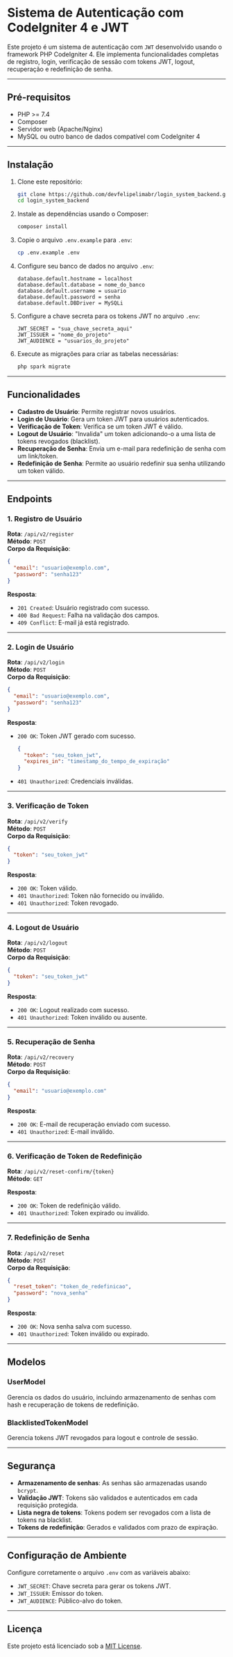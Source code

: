 # Sistema de Autenticação com CodeIgniter 4 e JWT

Este projeto é um sistema de autenticação com `JWT` desenvolvido usando o framework PHP CodeIgniter 4. Ele implementa funcionalidades completas de registro, login, verificação de sessão com tokens JWT, logout, recuperação e redefinição de senha.

---

## **Pré-requisitos**

- PHP >= 7.4
- Composer
- Servidor web (Apache/Nginx)
- MySQL ou outro banco de dados compatível com CodeIgniter 4

---

## **Instalação**

1. Clone este repositório:

   ```bash
   git clone https://github.com/devfelipelimabr/login_system_backend.git
   cd login_system_backend
   ```

2. Instale as dependências usando o Composer:

   ```bash
   composer install
   ```

3. Copie o arquivo `.env.example` para `.env`:

   ```bash
   cp .env.example .env
   ```

4. Configure seu banco de dados no arquivo `.env`:

   ```plaintext
   database.default.hostname = localhost
   database.default.database = nome_do_banco
   database.default.username = usuario
   database.default.password = senha
   database.default.DBDriver = MySQLi
   ```

5. Configure a chave secreta para os tokens JWT no arquivo `.env`:

   ```plaintext
   JWT_SECRET = "sua_chave_secreta_aqui"
   JWT_ISSUER = "nome_do_projeto"
   JWT_AUDIENCE = "usuarios_do_projeto"
   ```

6. Execute as migrações para criar as tabelas necessárias:

   ```bash
   php spark migrate
   ```

---

## **Funcionalidades**

- **Cadastro de Usuário**: Permite registrar novos usuários.
- **Login de Usuário**: Gera um token JWT para usuários autenticados.
- **Verificação de Token**: Verifica se um token JWT é válido.
- **Logout de Usuário**: "Invalida" um token adicionando-o a uma lista de tokens revogados (blacklist).
- **Recuperação de Senha**: Envia um e-mail para redefinição de senha com um link/token.
- **Redefinição de Senha**: Permite ao usuário redefinir sua senha utilizando um token válido.

---

## **Endpoints**

### **1. Registro de Usuário**

**Rota**: `/api/v2/register`  
**Método**: `POST`  
**Corpo da Requisição**:

```json
{
  "email": "usuario@exemplo.com",
  "password": "senha123"
}
```

**Resposta**:

- `201 Created`: Usuário registrado com sucesso.
- `400 Bad Request`: Falha na validação dos campos.
- `409 Conflict`: E-mail já está registrado.

---

### **2. Login de Usuário**

**Rota**: `/api/v2/login`  
**Método**: `POST`  
**Corpo da Requisição**:

```json
{
  "email": "usuario@exemplo.com",
  "password": "senha123"
}
```

**Resposta**:

- `200 OK`: Token JWT gerado com sucesso.

  ```json
  {
    "token": "seu_token_jwt",
    "expires_in": "timestamp_do_tempo_de_expiração"
  }
  ```

- `401 Unauthorized`: Credenciais inválidas.

---

### **3. Verificação de Token**

**Rota**: `/api/v2/verify`  
**Método**: `POST`  
**Corpo da Requisição**:

```json
{
  "token": "seu_token_jwt"
}
```

**Resposta**:

- `200 OK`: Token válido.
- `401 Unauthorized`: Token não fornecido ou inválido.
- `401 Unauthorized`: Token revogado.

---

### **4. Logout de Usuário**

**Rota**: `/api/v2/logout`  
**Método**: `POST`  
**Corpo da Requisição**:

```json
{
  "token": "seu_token_jwt"
}
```

**Resposta**:

- `200 OK`: Logout realizado com sucesso.
- `401 Unauthorized`: Token inválido ou ausente.

---

### **5. Recuperação de Senha**

**Rota**: `/api/v2/recovery`  
**Método**: `POST`  
**Corpo da Requisição**:

```json
{
  "email": "usuario@exemplo.com"
}
```

**Resposta**:

- `200 OK`: E-mail de recuperação enviado com sucesso.
- `401 Unauthorized`: E-mail inválido.

---

### **6. Verificação de Token de Redefinição**

**Rota**: `/api/v2/reset-confirm/{token}`  
**Método**: `GET`  

**Resposta**:

- `200 OK`: Token de redefinição válido.
- `401 Unauthorized`: Token expirado ou inválido.

---

### **7. Redefinição de Senha**

**Rota**: `/api/v2/reset`  
**Método**: `POST`  
**Corpo da Requisição**:

```json
{
  "reset_token": "token_de_redefinicao",
  "password": "nova_senha"
}
```

**Resposta**:

- `200 OK`: Nova senha salva com sucesso.
- `401 Unauthorized`: Token inválido ou expirado.

---

## **Modelos**

### **UserModel**

Gerencia os dados do usuário, incluindo armazenamento de senhas com hash e recuperação de tokens de redefinição.

### **BlacklistedTokenModel**

Gerencia tokens JWT revogados para logout e controle de sessão.

---

## **Segurança**

- **Armazenamento de senhas**: As senhas são armazenadas usando `bcrypt`.
- **Validação JWT**: Tokens são validados e autenticados em cada requisição protegida.
- **Lista negra de tokens**: Tokens podem ser revogados com a lista de tokens na blacklist.
- **Tokens de redefinição**: Gerados e validados com prazo de expiração.

---

## **Configuração de Ambiente**

Configure corretamente o arquivo `.env` com as variáveis abaixo:

- `JWT_SECRET`: Chave secreta para gerar os tokens JWT.
- `JWT_ISSUER`: Emissor do token.
- `JWT_AUDIENCE`: Público-alvo do token.

---

## **Licença**

Este projeto está licenciado sob a [MIT License](LICENSE).
